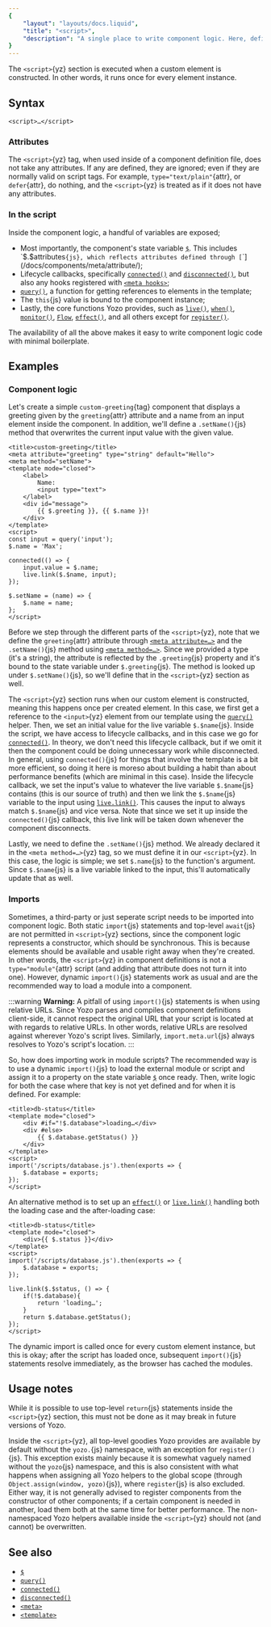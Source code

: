 ```yaml
---
{
	"layout": "layouts/docs.liquid",
	"title": "<script>",
	"description": "A single place to write component logic. Here, define things either for use inside the component template or to be exposed on the custom element."
}
---
```


The `<script>`{yz} section is executed when a custom element is constructed. In other words, it runs once for every element instance.

## Syntax

```yz
<script>…</script>
```

### Attributes

The `<script>`{yz} tag, when used inside of a component definition file, does not take any attributes. If any are defined, they are ignored; even if they are normally valid on script tags. For example, `type="text/plain"`{attr}, or `defer`{attr}, do nothing, and the `<script>`{yz} is treated as if it does not have any attributes.

### In the script

Inside the component logic, a handful of variables are exposed;

- Most importantly, the component's state variable [`$`](/docs/components/$/). This includes `$.$attributes`{js}, which reflects attributes defined through [`<meta attribute>`](/docs/components/meta/attribute/);
- Lifecycle callbacks, specifically [`connected()`](/docs/components/connected/) and [`disconnected()`](/docs/components/disconnected/), but also any hooks registered with [`<meta hooks>`](/docs/components/meta/hooks/);
- [`query()`](/docs/components/query/), a function for getting references to elements in the template;
- The `this`{js} value is bound to the component instance;
- Lastly, the core functions Yozo provides, such as [`live()`](/docs/live/), [`when()`](/docs/when/), [`monitor()`](/docs/monitor/), [`Flow`](/docs/flow), [`effect()`](/docs/effect/), and all others except for [`register()`](/docs/register/).

The availability of all the above makes it easy to write component logic code with minimal boilerplate.

## Examples

### Component logic

Let's create a simple `custom-greeting`{tag} component that displays a greeting given by the `greeting`{attr} attribute and a name from an input element inside the component. In addition, we'll define a `.setName()`{js} method that overwrites the current input value with the given value.

```yz
<title>custom-greeting</title>
<meta attribute="greeting" type="string" default="Hello">
<meta method="setName">
<template mode="closed">
	<label>
		Name:
		<input type="text">
	</label>
	<div id="message">
		{{ $.greeting }}, {{ $.name }}!
	</div>
</template>
<script>
const input = query('input');
$.name = 'Max';

connected(() => {
	input.value = $.name;
	live.link($.$name, input);
});

$.setName = (name) => {
	$.name = name;
};
</script>
```

Before we step through the different parts of the `<script>`{yz}, note that we define the `greeting`{attr} attribute through [`<meta attribute=…>`](/docs/components/meta/attribute/) and the `.setName()`{js} method using [`<meta method=…>`](/docs/components/meta/method/). Since we provided a type (it's a string), the attribute is reflected by the `.greeting`{js} property and it's bound to the state variable under `$.greeting`{js}. The method is looked up under `$.setName()`{js}, so we'll define that in the `<script>`{yz} section as well.

The `<script>`{yz} section runs when our custom element is constructed, meaning this happens once per created element. In this case, we first get a reference to the `<input>`{yz} element from our template using the [`query()`](/docs/components/query/) helper. Then, we set an initial value for the live variable `$.$name`{js}. Inside the script, we have access to lifecycle callbacks, and in this case we go for [`connected()`](/docs/components/connected/). In theory, we don't need this lifecycle callback, but if we omit it then the component could be doing unnecessary work while disconnected. In general, using `connected()`{js} for things that involve the template is a bit more efficient, so doing it here is moreso about building a habit than about performance benefits (which are minimal in this case). Inside the lifecycle callback, we set the input's value to whatever the live variable `$.$name`{js} contains (this is our source of truth) and then we link the `$.$name`{js} variable to the input using [`live.link()`](/docs/live/link/). This causes the input to always match `$.$name`{js} and vice versa. Note that since we set it up inside the `connected()`{js} callback, this live link will be taken down whenever the component disconnects.

Lastly, we need to define the `.setName()`{js} method. We already declared it in the `<meta method=…>`{yz} tag, so we must define it in our `<script>`{yz}. In this case, the logic is simple; we set `$.name`{js} to the function's argument. Since `$.$name`{js} is a live variable linked to the input, this'll automatically update that as well.

### Imports

Sometimes, a third-party or just seperate script needs to be imported into component logic. Both static `import`{js} statements and top-level `await`{js} are not permitted in `<script>`{yz} sections, since the component logic represents a constructor, which should be synchronous. This is because elements should be available and usable right away when they're created. In other words, the `<script>`{yz} in component definitions is not a `type="module"`{attr} script (and adding that attribute does not turn it into one). However, dynamic `import()`{js} statements work as usual and are the recommended way to load a module into a component.

:::warning
**Warning:** A pitfall of using `import()`{js} statements is when using relative URLs. Since Yozo parses and compiles component definitions client-side, it cannot respect the original URL that your script is located at with regards to relative URLs. In other words, relative URLs are resolved against wherever Yozo's script lives. Similarly, `import.meta.url`{js} always resolves to Yozo's script's location.
:::

So, how does importing work in module scripts? The recommended way is to use a dynamic `import()`{js} to load the external module or script and assign it to a property on the state variable [`$`](/docs/components/$/) once ready. Then, write logic for both the case where that key is not yet defined and for when it is defined. For example:

```yz
<title>db-status</title>
<template mode="closed">
	<div #if="!$.database">loading…</div>
	<div #else>
		{{ $.database.getStatus() }}
	</div>
</template>
<script>
import('/scripts/database.js').then(exports => {
	$.database = exports;
});
</script>
```

An alternative method is to set up an [`effect()`](/docs/effect/) or [`live.link()`](/docs/live/link/) handling both the loading case and the after-loading case:

```yz
<title>db-status</title>
<template mode="closed">
	<div>{{ $.status }}</div>
</template>
<script>
import('/scripts/database.js').then(exports => {
	$.database = exports;
});

live.link($.$status, () => {
	if(!$.database){
		return 'loading…';
	}
	return $.database.getStatus();
});
</script>
```

The dynamic import is called once for every custom element instance, but this is okay; after the script has loaded once, subsequent `import()`{js} statements resolve immediately, as the browser has cached the modules.

## Usage notes

While it is possible to use top-level `return`{js} statements inside the `<script>`{yz} section, this must not be done as it may break in future versions of Yozo.

Inside the `<script>`{yz}, all top-level goodies Yozo provides are available by default without the `yozo.`{js} namespace, with an exception for `register()`{js}. This exception exists mainly because it is somewhat vaguely named without the `yozo`{js} namespace, and this is also consistent with what happens when assigning all Yozo helpers to the global scope (through `Object.assign(window, yozo)`{js}), where `register`{js} is also excluded. Either way, it is not generally advised to register components from the constructor of other components; if a certain component is needed in another, load them both at the same time for better performance. The non-namespaced Yozo helpers available inside the `<script>`{yz} should not (and cannot) be overwritten.

## See also

- [`$`](/docs/components/$/)
- [`query()`](/docs/components/query/)
- [`connected()`](/docs/components/connected/)
- [`disconnected()`](/docs/components/disconnected/)
- [`<meta>`](/docs/components/meta/)
- [`<template>`](/docs/components/template/)

